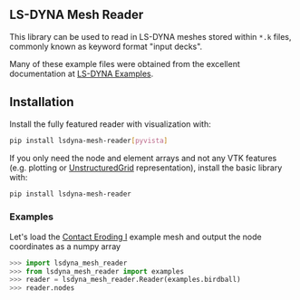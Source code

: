 ## LS-DYNA Mesh Reader

This library can be used to read in LS-DYNA meshes stored within `*.k` files,
commonly known as keyword format "input decks".

Many of these example files were obtained from the excellent documentation at
[LS-DYNA Examples](https://www.dynaexamples.com/).

## Installation

Install the fully featured reader with visualization with:

```bash
pip install lsdyna-mesh-reader[pyvista]
```

If you only need the node and element arrays and not any VTK features
(e.g. plotting or
[UnstructuredGrid](https://docs.pyvista.org/api/core/_autosummary/pyvista.unstructuredgrid)
representation), install the basic library with:

```bash
pip install lsdyna-mesh-reader
```

### Examples

Let's load the [Contact Eroding
I](https://www.dynaexamples.com/introduction/intro-by-a.-tabiei/contact/contact-eroding-i)
example mesh and output the node coordinates as a numpy array

```py
>>> import lsdyna_mesh_reader
>>> from lsdyna_mesh_reader import examples
>>> reader = lsdyna_mesh_reader.Reader(examples.birdball)
>>> reader.nodes
```
